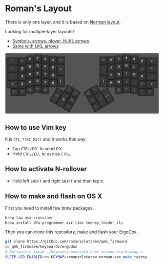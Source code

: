 # Roman's Layout

There is only one layer, and it is  based on [Norman
layout](https://normanlayout.info/).

Looking for multiple-layer layouts?

- [Symbols, arrows, plover, HJKL
  arrows](../romanzolotarev-norman-plover-osx-hjkl/)
- [Same with IJKL arrows](../romanzolotarev-norman-plover-osx/)

[![keyboard-layout](romanzolotarev-norman-osx.png)](http://www.keyboard-layout-editor.com/#/gists/9e89d54f1ea6eeeb7dab1b2d19d28195)

## How to use Vim key

It is `CTL_T(KC_ESC)` and it works this way:

- Tap `CTRL/ESC` to send `ESC`.
- Hold `CTRL/ESC` to use as `CTRL`.

## How to activate N-rollover

- Hold left `SHIFT` and right `SHIFT` and then tap `N`.

## How to make and flash on OS X

First you need to install few brew packages.

```bash
brew tap osx-cross/avr
brew install dfu-programmer avr-libc teensy_loader_cli
```

Then you can clone this repository, make and flash your ErgoDox.

```bash
git clone https://github.com/romanzolotarev/qmk_firmware
cd qmk_firmware/keyboards/ergodox
# Optionally tweak ./keymaps/romanzolotarev-norman-osx/keymap.c
SLEEP_LED_ENABLED=no KEYMAP=romanzolotarev-norman-osx make teensy
```
